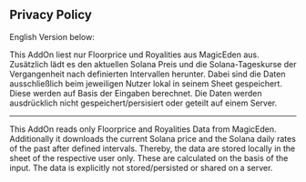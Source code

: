 ## Privacy Policy

English Version below:


This AddOn liest nur Floorprice und Royalities aus MagicEden aus. Zusätzlich lädt es den aktuellen Solana Preis und die Solana-Tageskurse der Vergangenheit nach definierten Intervallen herunter. 
Dabei sind die Daten ausschließlich beim jeweiligen Nutzer lokal in seinem Sheet gespeichert. Diese werden auf Basis der Eingaben berechnet. Die Daten werden ausdrücklich nicht gespeichert/persisiert oder geteilt auf einem Server.



**************************




This AddOn reads only Floorprice and Royalities Data from MagicEden. Additionally it downloads the current Solana price and the Solana daily rates of the past after defined intervals. Thereby, the data are stored locally in the sheet of the respective user only. These are calculated on the basis of the input. The data is explicitly not stored/persisted or shared on a server.
